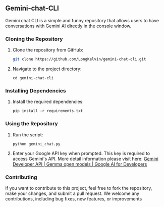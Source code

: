 

## Gemini-chat-CLI
Gemini chat CLI is a simple and funny repository that allows users to have conversations with Gemini AI directly in the console window.

### Cloning the Repository

1. Clone the repository from GitHub:

   ```bash
   git clone https://github.com/LongKelvin/gemini-chat-cli.git
2.  Navigate to the project directory:
    
    ```
    cd gemini-chat-cli
    ```
    

### Installing Dependencies

1.  Install the required dependencies:
    
    ```
    pip install -r requirements.txt
    ```

### Using the Repository

1.  Run the script:
  
    ```
    python gemini_chat.py
    ```
    
    
2.  Enter your Google API key when prompted. This key is required to access Gemini's API. More detail information please visit here: [Gemini Developer API | Gemma open models | Google AI for Developers](https://ai.google.dev/)
    

### Contributing

If you want to contribute to this project, feel free to fork the repository, make your changes, and submit a pull request. We welcome any contributions, including bug fixes, new features, or improvements
